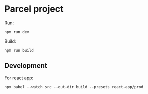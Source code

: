 # Parcel project

Run:
```Shell
npm run dev
```

Build:
```Shell
npm run build
```

## Development

For react app:

```Shell
npx babel --watch src --out-dir build --presets react-app/prod
```
